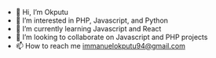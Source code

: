 - 👋 Hi, I’m Okputu
- 👀 I’m interested in PHP, Javascript, and Python
- 🌱 I’m currently learning Javascript and React
- 💞️ I’m looking to collaborate on Javascript and PHP projects
- 📫 How to reach me immanuelokputu94@gmail.com

<!---
okputu-e/okputu-e is a ✨ special ✨ repository because its `README.md` (this file) appears on your GitHub profile.
You can click the Preview link to take a look at your changes.
--->
